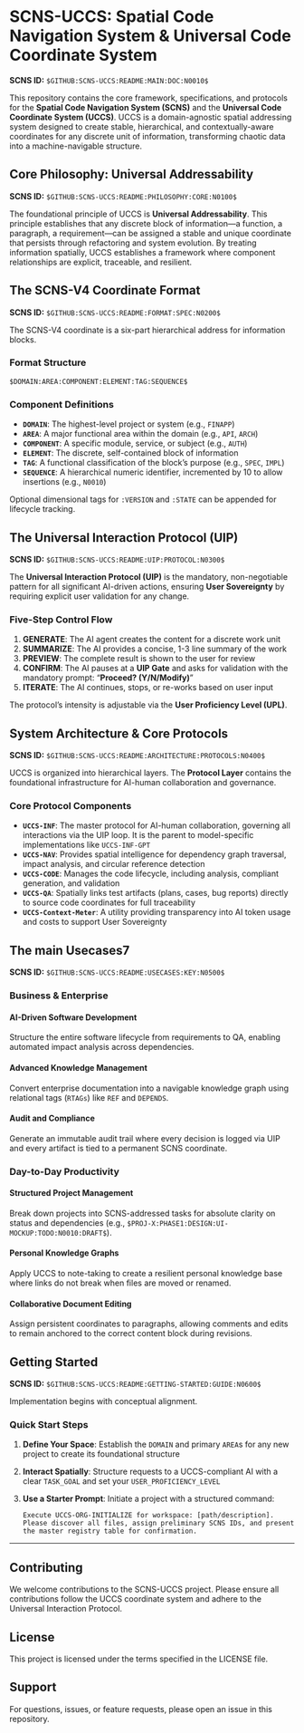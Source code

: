 # SCNS-UCCS: Spatial Code Navigation System & Universal Code Coordinate System

**SCNS ID:** `$GITHUB:SCNS-UCCS:README:MAIN:DOC:N0010$`

This repository contains the core framework, specifications, and protocols for the **Spatial Code Navigation System (SCNS)** and the **Universal Code Coordinate System (UCCS)**. UCCS is a domain-agnostic spatial addressing system designed to create stable, hierarchical, and contextually-aware coordinates for any discrete unit of information, transforming chaotic data into a machine-navigable structure.

## Core Philosophy: Universal Addressability

**SCNS ID:** `$GITHUB:SCNS-UCCS:README:PHILOSOPHY:CORE:N0100$`

The foundational principle of UCCS is **Universal Addressability**. This principle establishes that any discrete block of information—a function, a paragraph, a requirement—can be assigned a stable and unique coordinate that persists through refactoring and system evolution. By treating information spatially, UCCS establishes a framework where component relationships are explicit, traceable, and resilient.

## The SCNS-V4 Coordinate Format

**SCNS ID:** `$GITHUB:SCNS-UCCS:README:FORMAT:SPEC:N0200$`

The SCNS-V4 coordinate is a six-part hierarchical address for information blocks.

### Format Structure

```
$DOMAIN:AREA:COMPONENT:ELEMENT:TAG:SEQUENCE$
```

### Component Definitions

- **`DOMAIN`**: The highest-level project or system (e.g., `FINAPP`)
- **`AREA`**: A major functional area within the domain (e.g., `API`, `ARCH`)
- **`COMPONENT`**: A specific module, service, or subject (e.g., `AUTH`)
- **`ELEMENT`**: The discrete, self-contained block of information
- **`TAG`**: A functional classification of the block’s purpose (e.g., `SPEC`, `IMPL`)
- **`SEQUENCE`**: A hierarchical numeric identifier, incremented by 10 to allow insertions (e.g., `N0010`)

Optional dimensional tags for `:VERSION` and `:STATE` can be appended for lifecycle tracking.

## The Universal Interaction Protocol (UIP)

**SCNS ID:** `$GITHUB:SCNS-UCCS:README:UIP:PROTOCOL:N0300$`

The **Universal Interaction Protocol (UIP)** is the mandatory, non-negotiable pattern for all significant AI-driven actions, ensuring **User Sovereignty** by requiring explicit user validation for any change.

### Five-Step Control Flow

1. **GENERATE**: The AI agent creates the content for a discrete work unit
1. **SUMMARIZE**: The AI provides a concise, 1-3 line summary of the work
1. **PREVIEW**: The complete result is shown to the user for review
1. **CONFIRM**: The AI pauses at a **UIP Gate** and asks for validation with the mandatory prompt: “**Proceed? (Y/N/Modify)**”
1. **ITERATE**: The AI continues, stops, or re-works based on user input

The protocol’s intensity is adjustable via the **User Proficiency Level (UPL)**.

## System Architecture & Core Protocols

**SCNS ID:** `$GITHUB:SCNS-UCCS:README:ARCHITECTURE:PROTOCOLS:N0400$`

UCCS is organized into hierarchical layers. The **Protocol Layer** contains the foundational infrastructure for AI-human collaboration and governance.

### Core Protocol Components

- **`UCCS-INF`**: The master protocol for AI-human collaboration, governing all interactions via the UIP loop. It is the parent to model-specific implementations like `UCCS-INF-GPT`
- **`UCCS-NAV`**: Provides spatial intelligence for dependency graph traversal, impact analysis, and circular reference detection
- **`UCCS-CODE`**: Manages the code lifecycle, including analysis, compliant generation, and validation
- **`UCCS-QA`**: Spatially links test artifacts (plans, cases, bug reports) directly to source code coordinates for full traceability
- **`UCCS-Context-Meter`**: A utility providing transparency into AI token usage and costs to support User Sovereignty

## The main Usecases7
 
**SCNS ID:** `$GITHUB:SCNS-UCCS:README:USECASES:KEY:N0500$`

### Business & Enterprise

#### AI-Driven Software Development

Structure the entire software lifecycle from requirements to QA, enabling automated impact analysis across dependencies.

#### Advanced Knowledge Management

Convert enterprise documentation into a navigable knowledge graph using relational tags (`RTAGs`) like `REF` and `DEPENDS`.

#### Audit and Compliance

Generate an immutable audit trail where every decision is logged via UIP and every artifact is tied to a permanent SCNS coordinate.

### Day-to-Day Productivity

#### Structured Project Management

Break down projects into SCNS-addressed tasks for absolute clarity on status and dependencies (e.g., `$PROJ-X:PHASE1:DESIGN:UI-MOCKUP:TODO:N0010:DRAFT$`).

#### Personal Knowledge Graphs

Apply UCCS to note-taking to create a resilient personal knowledge base where links do not break when files are moved or renamed.

#### Collaborative Document Editing

Assign persistent coordinates to paragraphs, allowing comments and edits to remain anchored to the correct content block during revisions.

## Getting Started

**SCNS ID:** `$GITHUB:SCNS-UCCS:README:GETTING-STARTED:GUIDE:N0600$`

Implementation begins with conceptual alignment.

### Quick Start Steps

1. **Define Your Space**: Establish the `DOMAIN` and primary `AREA`s for any new project to create its foundational structure
1. **Interact Spatially**: Structure requests to a UCCS-compliant AI with a clear `TASK_GOAL` and set your `USER_PROFICIENCY_LEVEL`
1. **Use a Starter Prompt**: Initiate a project with a structured command:
   
   ```
   Execute UCCS-ORG-INITIALIZE for workspace: [path/description].
   Please discover all files, assign preliminary SCNS IDs, and present the master registry table for confirmation.
   ```

-----

## Contributing

We welcome contributions to the SCNS-UCCS project. Please ensure all contributions follow the UCCS coordinate system and adhere to the Universal Interaction Protocol.

## License

This project is licensed under the terms specified in the LICENSE file.

## Support

For questions, issues, or feature requests, please open an issue in this repository.